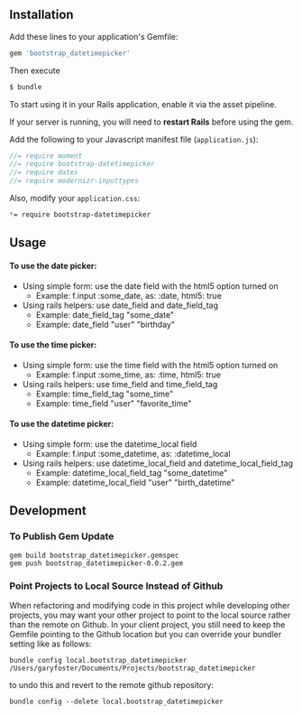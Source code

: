 ## Installation
Add these lines to your application's Gemfile:
```ruby
gem 'bootstrap_datetimepicker'
```

Then execute
```bash
$ bundle
```

To start using it in your Rails application, enable it via the asset pipeline.

If your server is running, you will need to __restart Rails__ before using the gem.

Add the following to your Javascript manifest file (`application.js`):
```javascript
//= require moment
//= require bootstrap-datetimepicker
//= require dates
//= require modernizr-inputtypes
```

Also, modify your `application.css`:
```css
*= require bootstrap-datetimepicker
```

## Usage
#### To use the date picker:
- Using simple form: use the date field with the html5 option turned on
  - Example: f.input :some_date, as: :date, html5: true
- Using rails helpers: use date\_field and date\_field\_tag
  - Example: date\_field\_tag "some\_date"
  - Example: date_field "user" "birthday"

#### To use the time picker:
- Using simple form: use the time field with the html5 option turned on
  - Example: f.input :some_time, as: :time, html5: true
- Using rails helpers: use time\_field and time\_field\_tag
  - Example: time\_field\_tag "some_time"
  - Example: time\_field "user" "favorite\_time"

#### To use the datetime picker:
- Using simple form: use the datetime_local field
  - Example: f.input :some\_datetime, as: :datetime\_local
- Using rails helpers: use datetime\_local\_field and datetime\_local\_field\_tag
  - Example: datetime\_local\_field\_tag "some_datetime"
  - Example: datetime\_local\_field "user" "birth_datetime"

## Development

### To Publish Gem Update
```
gem build bootstrap_datetimepicker.gemspec
gem push bootstrap_datetimepicker-0.0.2.gem
```

### Point Projects to Local Source Instead of Github

When refactoring and modifying code in this project while developing other projects, you may want your other project to point to the local source rather than the remote on Github. In your client project, you still need to keep the Gemfile pointing to the Github location but you can override your bundler setting like as follows:

`bundle config local.bootstrap_datetimepicker /Users/garyfoster/Documents/Projects/bootstrap_datetimepicker`

to undo this and revert to the remote github repository:

`bundle config --delete local.bootstrap_datetimepicker`
